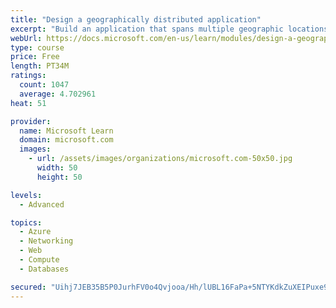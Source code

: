 ```yaml
---
title: "Design a geographically distributed application"
excerpt: "Build an application that spans multiple geographic locations for high availability and resiliency."
webUrl: https://docs.microsoft.com/en-us/learn/modules/design-a-geographically-distributed-application/
type: course
price: Free
length: PT34M
ratings:
  count: 1047
  average: 4.702961
heat: 51

provider:
  name: Microsoft Learn
  domain: microsoft.com
  images:
    - url: /assets/images/organizations/microsoft.com-50x50.jpg
      width: 50
      height: 50

levels:
  - Advanced

topics:
  - Azure
  - Networking
  - Web
  - Compute
  - Databases

secured: "Uihj7JEB35B5P0JurhFV0o4Qvjooa/Hh/lUBL16FaPa+5NTYKdkZuXEIPuxe9+dGRfv3qmmVIj0Q/Id9AYrTmO+nIHpVSYd8u6TXkx8KybUZOC9gRFoKPQcCgQRHaZ8IWoJDysTocRy/crwThOS17fhajrG8fPIgWQ5/dgRlJ5KnXXlUUWvQipve3C2TexOJMb1Qu3tRHaYpYwVX6zWzgfOrq2U/pP5IxXsD+dXcjLZmJ6oWV4dVYl0lKqSEQm6ft6kmueymetbjnQG6t9cD5w2/ELJ/nYJxQZhc1dNWmN7LmuqrLycI2MftenbxlKD3wkezXKo0Vlvh4fyVk1bxrIqihaJzxtQ69IfBna0HGlZT9pITaLLV9Kp0S5dGgXvnCqDQrQVrYUDJT1sJi2zHVdE/iF50nJ3s5ADO+xJEhGI=;umCrsZKP4mMkuPe+yyMPrw=="
---
```


